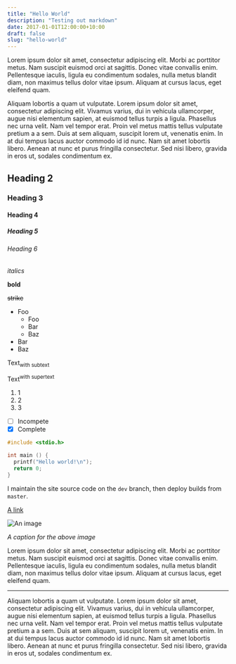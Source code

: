 ```yaml
---
title: "Hello World"
description: "Testing out markdown"
date: 2017-01-01T12:00:00+10:00
draft: false
slug: "hello-world"
---
```


Lorem ipsum dolor sit amet, consectetur adipiscing elit. Morbi ac porttitor metus. Nam suscipit euismod orci at sagittis. Donec vitae convallis enim. Pellentesque iaculis, ligula eu condimentum sodales, nulla metus blandit diam, non maximus tellus dolor vitae ipsum. Aliquam at cursus lacus, eget eleifend quam.

<!--more-->

Aliquam lobortis a quam ut vulputate. Lorem ipsum dolor sit amet, consectetur adipiscing elit. Vivamus varius, dui in vehicula ullamcorper, augue nisi elementum sapien, at euismod tellus turpis a ligula. Phasellus nec urna velit. Nam vel tempor erat. Proin vel metus mattis tellus vulputate pretium a a sem. Duis at sem aliquam, suscipit lorem ut, venenatis enim. In at dui tempus lacus auctor commodo id id nunc. Nam sit amet lobortis libero. Aenean at nunc et purus fringilla consectetur. Sed nisi libero, gravida in eros ut, sodales condimentum ex.

## Heading 2

### Heading 3

#### Heading 4

##### Heading 5

###### Heading 6

_italics_

**bold**

~~strike~~

- Foo
  - Foo
  - Bar
  - Baz
- Bar
- Baz

Text<sub>with subtext</sub>

Text<sup>with supertext</sup>

1.  1
1.  2
1.  3

- [ ] Incompete
- [x] Complete

```c
#include <stdio.h>

int main () {
  printf("Hello world!\n");
  return 0;
}
```

I maintain the site source code on the `dev` branch, then deploy builds from `master`.

[A link](https://nchlswhttkr.com)

![An image](/media/logo.png)

<span>_A caption for the above image_</span>

Lorem ipsum dolor sit amet, consectetur adipiscing elit. Morbi ac porttitor metus. Nam suscipit euismod orci at sagittis. Donec vitae convallis enim. Pellentesque iaculis, ligula eu condimentum sodales, nulla metus blandit diam, non maximus tellus dolor vitae ipsum. Aliquam at cursus lacus, eget eleifend quam.

---

Aliquam lobortis a quam ut vulputate. Lorem ipsum dolor sit amet, consectetur adipiscing elit. Vivamus varius, dui in vehicula ullamcorper, augue nisi elementum sapien, at euismod tellus turpis a ligula. Phasellus nec urna velit. Nam vel tempor erat. Proin vel metus mattis tellus vulputate pretium a a sem. Duis at sem aliquam, suscipit lorem ut, venenatis enim. In at dui tempus lacus auctor commodo id id nunc. Nam sit amet lobortis libero. Aenean at nunc et purus fringilla consectetur. Sed nisi libero, gravida in eros ut, sodales condimentum ex.
